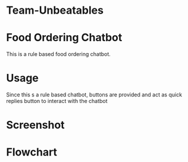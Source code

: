 # Team-Unbeatables

# Food Ordering Chatbot
This is a rule based food ordering chatbot.

# Usage
Since this s a rule based chatbot, buttons are provided and act as quick replies button to interact with the chatbot

# Screenshot


# Flowchart
